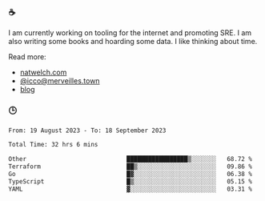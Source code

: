 ### ☕

I am currently working on tooling for the internet and promoting SRE. I am also writing some books and hoarding some data. I like thinking about time. 

Read more:

 - [natwelch.com](https://natwelch.com)
 - [@icco@merveilles.town](https://merveilles.town/@icco)
 - [blog](https://writing.natwelch.com)

### 🕒

<!--START_SECTION:waka-->

```txt
From: 19 August 2023 - To: 18 September 2023

Total Time: 32 hrs 6 mins

Other                            █████████████████▒░░░░░░░   68.72 %
Terraform                        ██▒░░░░░░░░░░░░░░░░░░░░░░   09.86 %
Go                               █▓░░░░░░░░░░░░░░░░░░░░░░░   06.38 %
TypeScript                       █▒░░░░░░░░░░░░░░░░░░░░░░░   05.15 %
YAML                             ▓░░░░░░░░░░░░░░░░░░░░░░░░   03.31 %
```

<!--END_SECTION:waka-->

